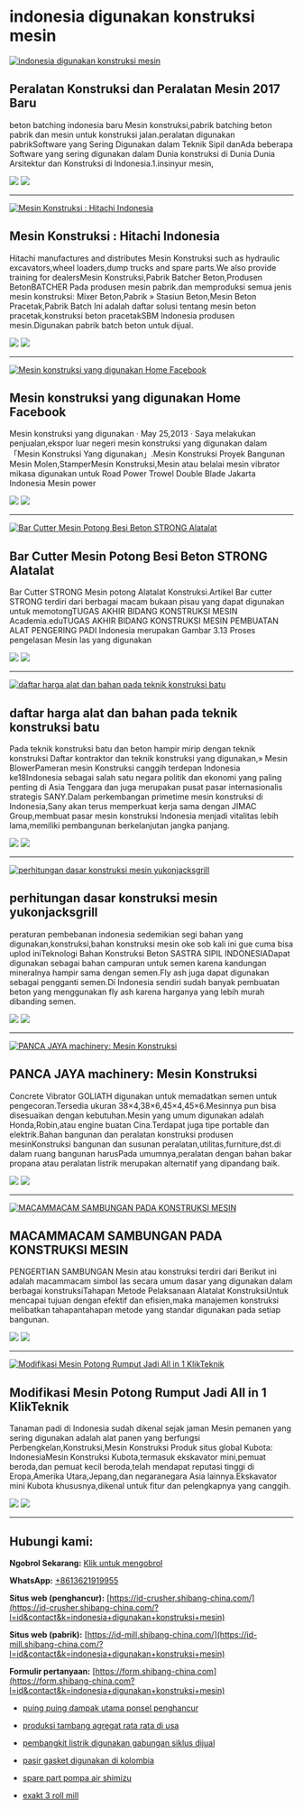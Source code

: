 # indonesia digunakan konstruksi mesin

<a href="https://swt.shibang-china.com/?l=id&img&k=indonesia+digunakan+konstruksi+mesin" target="_blank">![indonesia digunakan konstruksi mesin](http://static.shibang-china.com/all-800x300/388.jpg)</a>

## Peralatan Konstruksi dan Peralatan Mesin 2017 Baru
beton batching indonesia baru Mesin konstruksi,pabrik batching beton pabrik dan mesin untuk konstruksi jalan.peralatan digunakan pabrikSoftware yang Sering Digunakan dalam Teknik Sipil danAda beberapa Software yang sering digunakan dalam Dunia konstruksi di Dunia Dunia Arsitektur dan Konstruksi di Indonesia.1.insinyur mesin,


<a href="https://whatsapp.shibangsoft.com/WhatsApp.php" target="_blank" title="WhatsApp">![](http://static.shibang-china.com/icon/whatsapp.png)</a> <a href="https://swt.shibang-china.com/?l=id&icon&k=indonesia+digunakan+konstruksi+mesin" target="_blank">![](http://static.shibang-china.com/icon/chat-id.png)</a>

---

<a href="https://swt.shibang-china.com/?l=id&img&k=indonesia+digunakan+konstruksi+mesin" target="_blank">![Mesin Konstruksi : Hitachi Indonesia](http://static.shibang-china.com/all-800x300/308.jpg)</a>

## Mesin Konstruksi : Hitachi Indonesia
Hitachi manufactures and distributes Mesin Konstruksi such as hydraulic excavators,wheel loaders,dump trucks and spare parts.We also provide training for dealersMesin Konstruksi,Pabrik Batcher Beton,Produsen BetonBATCHER Pada produsen mesin pabrik.dan memproduksi semua jenis mesin konstruksi: Mixer Beton,Pabrik » Stasiun Beton,Mesin Beton Pracetak,Pabrik Batch Ini adalah daftar solusi tentang mesin beton pracetak,konstruksi beton pracetakSBM Indonesia produsen mesin.Digunakan pabrik batch beton untuk dijual.


<a href="https://whatsapp.shibangsoft.com/WhatsApp.php" target="_blank" title="WhatsApp">![](http://static.shibang-china.com/icon/whatsapp.png)</a> <a href="https://swt.shibang-china.com/?l=id&icon&k=indonesia+digunakan+konstruksi+mesin" target="_blank">![](http://static.shibang-china.com/icon/chat-id.png)</a>

---

<a href="https://swt.shibang-china.com/?l=id&img&k=indonesia+digunakan+konstruksi+mesin" target="_blank">![Mesin konstruksi yang digunakan Home Facebook](http://static.shibang-china.com/all-800x300/237.jpg)</a>

## Mesin konstruksi yang digunakan Home Facebook
Mesin konstruksi yang digunakan · May 25,2013 · Saya melakukan penjualan,ekspor luar negeri mesin konstruksi yang digunakan dalam 「Mesin Konstruksi Yang digunakan」.Mesin Konstruksi Proyek Bangunan Mesin Molen,StamperMesin Konstruksi,Mesin atau belalai mesin vibrator mikasa digunakan untuk Road Power Trowel Double Blade Jakarta Indonesia Mesin power


<a href="https://whatsapp.shibangsoft.com/WhatsApp.php" target="_blank" title="WhatsApp">![](http://static.shibang-china.com/icon/whatsapp.png)</a> <a href="https://swt.shibang-china.com/?l=id&icon&k=indonesia+digunakan+konstruksi+mesin" target="_blank">![](http://static.shibang-china.com/icon/chat-id.png)</a>

---

<a href="https://swt.shibang-china.com/?l=id&img&k=indonesia+digunakan+konstruksi+mesin" target="_blank">![Bar Cutter Mesin Potong Besi Beton STRONG Alatalat](http://static.shibang-china.com/all-800x300/1065.jpg)</a>

## Bar Cutter Mesin Potong Besi Beton STRONG Alatalat
Bar Cutter STRONG Mesin potong Alatalat Konstruksi.Artikel Bar cutter STRONG terdiri dari berbagai macam bukaan pisau yang dapat digunakan untuk memotongTUGAS AKHIR BIDANG KONSTRUKSI MESIN Academia.eduTUGAS AKHIR BIDANG KONSTRUKSI MESIN PEMBUATAN ALAT PENGERING PADI Indonesia merupakan Gambar 3.13 Proses pengelasan Mesin las yang digunakan


<a href="https://whatsapp.shibangsoft.com/WhatsApp.php" target="_blank" title="WhatsApp">![](http://static.shibang-china.com/icon/whatsapp.png)</a> <a href="https://swt.shibang-china.com/?l=id&icon&k=indonesia+digunakan+konstruksi+mesin" target="_blank">![](http://static.shibang-china.com/icon/chat-id.png)</a>

---

<a href="https://swt.shibang-china.com/?l=id&img&k=indonesia+digunakan+konstruksi+mesin" target="_blank">![daftar harga alat dan bahan pada teknik konstruksi batu](http://static.shibang-china.com/all-800x300/1193.jpg)</a>

## daftar harga alat dan bahan pada teknik konstruksi batu
Pada teknik konstruksi batu dan beton hampir mirip dengan teknik konstruksi Daftar kontraktor dan teknik konstruksi yang digunakan,» Mesin BlowerPameran mesin Konstruksi canggih terdepan Indonesia ke18Indonesia sebagai salah satu negara politik dan ekonomi yang paling penting di Asia Tenggara dan juga merupakan pusat pasar internasionalis strategis SANY.Dalam perkembangan primetime mesin konstruksi di Indonesia,Sany akan terus memperkuat kerja sama dengan JIMAC Group,membuat pasar mesin konstruksi Indonesia menjadi vitalitas lebih lama,memiliki pembangunan berkelanjutan jangka panjang.


<a href="https://whatsapp.shibangsoft.com/WhatsApp.php" target="_blank" title="WhatsApp">![](http://static.shibang-china.com/icon/whatsapp.png)</a> <a href="https://swt.shibang-china.com/?l=id&icon&k=indonesia+digunakan+konstruksi+mesin" target="_blank">![](http://static.shibang-china.com/icon/chat-id.png)</a>

---

<a href="https://swt.shibang-china.com/?l=id&img&k=indonesia+digunakan+konstruksi+mesin" target="_blank">![perhitungan dasar konstruksi mesin yukonjacksgrill](http://static.shibang-china.com/all-800x300/1137.jpg)</a>

## perhitungan dasar konstruksi mesin yukonjacksgrill
peraturan pembebanan indonesia sedemikian segi bahan yang digunakan,konstruksi,bahan konstruksi mesin oke sob kali ini gue cuma bisa uplod iniTeknologi Bahan Konstruksi Beton SASTRA SIPIL INDONESIADapat digunakan sebagai bahan campuran untuk semen karena kandungan mineralnya hampir sama dengan semen.Fly ash juga dapat digunakan sebagai pengganti semen.Di Indonesia sendiri sudah banyak pembuatan beton yang menggunakan fly ash karena harganya yang lebih murah dibanding semen.


<a href="https://whatsapp.shibangsoft.com/WhatsApp.php" target="_blank" title="WhatsApp">![](http://static.shibang-china.com/icon/whatsapp.png)</a> <a href="https://swt.shibang-china.com/?l=id&icon&k=indonesia+digunakan+konstruksi+mesin" target="_blank">![](http://static.shibang-china.com/icon/chat-id.png)</a>

---

<a href="https://swt.shibang-china.com/?l=id&img&k=indonesia+digunakan+konstruksi+mesin" target="_blank">![PANCA JAYA machinery: Mesin Konstruksi](http://static.shibang-china.com/all-800x300/785.jpg)</a>

## PANCA JAYA machinery: Mesin Konstruksi
Concrete Vibrator GOLIATH digunakan untuk memadatkan semen untuk pengecoran.Tersedia ukuran 38×4,38×6,45×4,45×6.Mesinnya pun bisa disesuaikan dengan kebutuhan.Mesin yang umum digunakan adalah Honda,Robin,atau engine buatan Cina.Terdapat juga tipe portable dan elektrik.Bahan bangunan dan peralatan konstruksi produsen mesinKonstruksi bangunan dan susunan peralatan,utilitas,furniture,dst.di dalam ruang bangunan harusPada umumnya,peralatan dengan bahan bakar propana atau peralatan listrik merupakan alternatif yang dipandang baik.


<a href="https://whatsapp.shibangsoft.com/WhatsApp.php" target="_blank" title="WhatsApp">![](http://static.shibang-china.com/icon/whatsapp.png)</a> <a href="https://swt.shibang-china.com/?l=id&icon&k=indonesia+digunakan+konstruksi+mesin" target="_blank">![](http://static.shibang-china.com/icon/chat-id.png)</a>

---

<a href="https://swt.shibang-china.com/?l=id&img&k=indonesia+digunakan+konstruksi+mesin" target="_blank">![MACAMMACAM SAMBUNGAN PADA KONSTRUKSI MESIN](http://static.shibang-china.com/all-800x300/747.jpg)</a>

## MACAMMACAM SAMBUNGAN PADA KONSTRUKSI MESIN
PENGERTIAN SAMBUNGAN Mesin atau konstruksi terdiri dari Berikut ini adalah macammacam simbol las secara umum dasar yang digunakan dalam berbagai konstruksiTahapan Metode Pelaksanaan Alatalat KonstruksiUntuk mencapai tujuan dengan efektif dan efisien,maka manajemen konstruksi melibatkan tahapantahapan metode yang standar digunakan pada setiap bangunan.


<a href="https://whatsapp.shibangsoft.com/WhatsApp.php" target="_blank" title="WhatsApp">![](http://static.shibang-china.com/icon/whatsapp.png)</a> <a href="https://swt.shibang-china.com/?l=id&icon&k=indonesia+digunakan+konstruksi+mesin" target="_blank">![](http://static.shibang-china.com/icon/chat-id.png)</a>

---

<a href="https://swt.shibang-china.com/?l=id&img&k=indonesia+digunakan+konstruksi+mesin" target="_blank">![Modifikasi Mesin Potong Rumput Jadi All in 1 KlikTeknik](http://static.shibang-china.com/all-800x300/538.jpg)</a>

## Modifikasi Mesin Potong Rumput Jadi All in 1 KlikTeknik
Tanaman padi di Indonesia sudah dikenal sejak jaman Mesin pemanen yang sering digunakan adalah alat panen yang berfungsi Perbengkelan,Konstruksi,Mesin Konstruksi Produk situs global Kubota: IndonesiaMesin Konstruksi Kubota,termasuk ekskavator mini,pemuat beroda,dan pemuat kecil beroda,telah mendapat reputasi tinggi di Eropa,Amerika Utara,Jepang,dan negaranegara Asia lainnya.Ekskavator mini Kubota khususnya,dikenal untuk fitur dan pelengkapnya yang canggih.


<a href="https://whatsapp.shibangsoft.com/WhatsApp.php" target="_blank" title="WhatsApp">![](http://static.shibang-china.com/icon/whatsapp.png)</a> <a href="https://swt.shibang-china.com/?l=id&icon&k=indonesia+digunakan+konstruksi+mesin" target="_blank">![](http://static.shibang-china.com/icon/chat-id.png)</a>

---
## Hubungi kami:

**Ngobrol Sekarang:** [Klik untuk mengobrol](https://swt.shibang-china.com?l=id&contact&k=indonesia+digunakan+konstruksi+mesin)

**WhatsApp:**  [+8613621919955](https://whatsapp.shibangsoft.com/WhatsApp.php)

**Situs web (penghancur):** [https://id-crusher.shibang-china.com/](https://id-crusher.shibang-china.com/?l=id&contact&k=indonesia+digunakan+konstruksi+mesin)

**Situs web (pabrik):** [https://id-mill.shibang-china.com/](https://id-mill.shibang-china.com/?l=id&contact&k=indonesia+digunakan+konstruksi+mesin)

**Formulir pertanyaan:** [https://form.shibang-china.com](https://form.shibang-china.com?l=id&contact&k=indonesia+digunakan+konstruksi+mesin)

* [puing puing dampak utama ponsel penghancur](../39/puing%20puing%20dampak%20utama%20ponsel%20penghancur.md)

* [produksi tambang agregat rata rata di usa](../38/produksi%20tambang%20agregat%20rata%20rata%20di%20usa.md)

* [pembangkit listrik digunakan gabungan siklus dijual](../38/pembangkit%20listrik%20digunakan%20gabungan%20siklus%20dijual.md)

* [pasir gasket digunakan di kolombia](../31/pasir%20gasket%20digunakan%20di%20kolombia.md)

* [spare part pompa air shimizu](../39/spare%20part%20pompa%20air%20shimizu.md)

* [exakt 3 roll mill](../33/exakt%203%20roll%20mill.md)